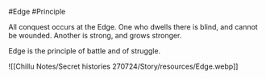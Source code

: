 #Edge #Principle 

All conquest occurs at the Edge. One who dwells there is blind, and cannot be wounded. Another is strong, and grows stronger.

Edge is the principle of battle and of struggle.

![[Chillu Notes/Secret histories 270724/Story/resources/Edge.webp]]